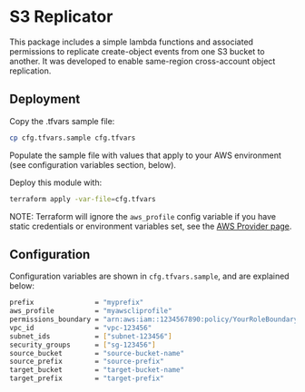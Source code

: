 # S3 Replicator

This package includes a simple lambda functions and associated permissions to replicate create-object events from one S3 bucket to another.
It was developed to enable same-region cross-account object replication.

## Deployment

Copy the .tfvars sample file:

```bash
cp cfg.tfvars.sample cfg.tfvars
```

Populate the sample file with values that apply to your AWS environment (see configuration variables section, below).

Deploy this module with:

```bash
terraform apply -var-file=cfg.tfvars
```

NOTE: Terraform will ignore the `aws_profile` config variable if you have static credentials or environment variables set, see the [AWS Provider page](https://www.terraform.io/docs/providers/aws/index.html#authentication).

## Configuration

Configuration variables are shown in `cfg.tfvars.sample`, and are explained below:

```bash
prefix               = "myprefix"                                         # prefix to name created replicator resources
aws_profile          = "myawscliprofile"                                  # AWS profile used for deployment
permissions_boundary = "arn:aws:iam::1234567890:policy/YourRoleBoundary"  # IAM permissions boundary ARN
vpc_id               = "vpc-123456"                                       # VPC ID (for Lambda)
subnet_ids           = ["subnet-123456"]                                  # Subnet IDs (for Lambda)
security_groups      = ["sg-123456"]                                      # Security Group IDs (for Lambda)
source_bucket        = "source-bucket-name"                               # Source S3 bucket
source_prefix        = "source-prefix"                                    # Source object prefix e.g. 'path/to/filedir'
target_bucket        = "target-bucket-name"                               # Target S3 bucket e.g. 'mybucket'
target_prefix        = "target-prefix"                                    # Target object prefix path
```
